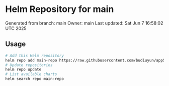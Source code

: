 # Helm Repository for main
Generated from branch: main
Owner: main
Last updated: Sat Jun  7 16:58:02 UTC 2025

## Usage
```bash
# Add this Helm repository
helm repo add main-repo https://raw.githubusercontent.com/budiuyun/appStore/helm-main/
# Update repositories
helm repo update
# List available charts
helm search repo main-repo
```
